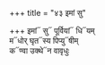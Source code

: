 +++
title = "४३ इमां सु"

+++
इमां᳓ सु᳓ पूर्वियां᳓ धि᳓यम्  
म᳓धोर् घृत᳓स्य पिप्यु᳓षीम्  
क᳓ण्वा उक्थे᳓न वावृधुः